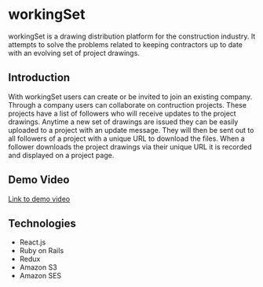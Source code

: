 workingSet
=====

workingSet is a drawing distribution platform for the construction industry. It attempts to solve the problems related to keeping contractors up to date with an evolving set of project drawings.

## Introduction

With workingSet users can create or be invited to join an existing company. Through a company users can collaborate on contruction projects. These projects have a list of followers who will receive updates to the project drawings. Anytime a new set of drawings are issued they can be easily uploaded to a project with an update message. They will then be sent out to all followers of a project with a unique URL to download the files. When a follower downloads the project drawings via their unique URL it is recorded and displayed on a project page. 

## Demo Video
[Link to demo video](https://www.youtube.com/watch?v=uV6Ibsv8NB0&feature=youtu.be)

## Technologies
 - React.js
 - Ruby on Rails
 - Redux
 - Amazon S3
 - Amazon SES

